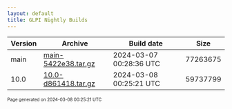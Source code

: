 ```yaml
---
layout: default
title: GLPI Nightly Builds
---
```


Version|Archive|Build date|Size
---|---|---|---
main|[main-5422e38.tar.gz](main-5422e38.tar.gz)|2024-03-07 00:28:36 UTC|77263675
10.0|[10.0-d861418.tar.gz](10.0-d861418.tar.gz)|2024-03-08 00:25:21 UTC|59737799

<font size="1">Page generated on 2024-03-08 00:25:21 UTC</font>
